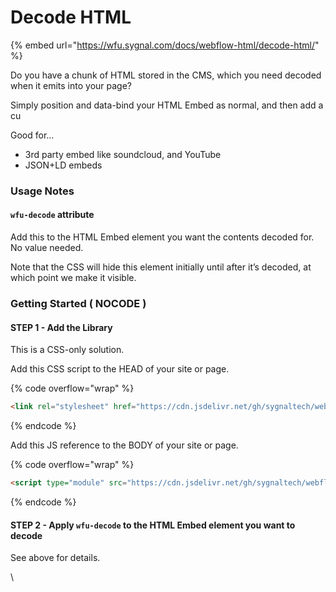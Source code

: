 # Decode HTML

{% embed url="https://wfu.sygnal.com/docs/webflow-html/decode-html/" %}

Do you have a chunk of HTML stored in the CMS, which you need decoded when it emits into your page?

Simply position and data-bind your HTML Embed as normal, and then add a cu

Good for…

* 3rd party embed like soundcloud, and YouTube
* JSON+LD embeds

### Usage Notes <a href="#usage-notes" id="usage-notes"></a>

#### `wfu-decode` attribute <a href="#wfu-decode-attribute" id="wfu-decode-attribute"></a>

Add this to the HTML Embed element you want the contents decoded for. No value needed.

Note that the CSS will hide this element initially until after it’s decoded, at which point we make it visible.

### Getting Started ( NOCODE ) <a href="#getting-started-nocode" id="getting-started-nocode"></a>

#### STEP 1 - Add the Library <a href="#step-1---add-the-library" id="step-1---add-the-library"></a>

This is a CSS-only solution.

Add this CSS script to the HEAD of your site or page.

{% code overflow="wrap" %}
```html
<link rel="stylesheet" href="https://cdn.jsdelivr.net/gh/sygnaltech/webflow-util@4.11/dist/css/webflow-html.min.css">
```
{% endcode %}

Add this JS reference to the BODY of your site or page.

{% code overflow="wrap" %}
```html
<script type="module" src="https://cdn.jsdelivr.net/gh/sygnaltech/webflow-util@4.11/src/nocode/webflow-html.min.js"></script>
```
{% endcode %}

#### STEP 2 - Apply `wfu-decode` to the HTML Embed element you want to decode <a href="#step-2---apply-wfu-decode-to-the-html-embed-element-you-want-to-decode" id="step-2---apply-wfu-decode-to-the-html-embed-element-you-want-to-decode"></a>

See above for details.

\
